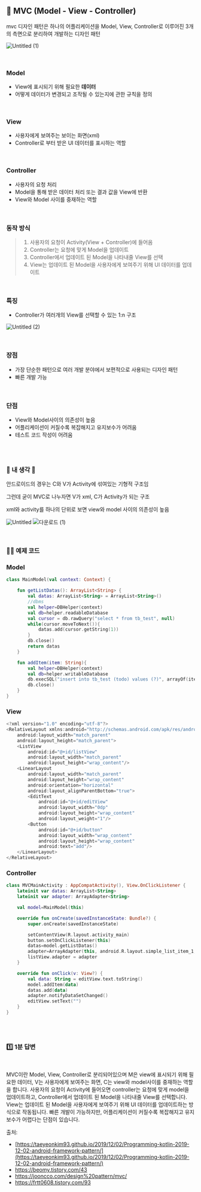 ## 📌 MVC (Model - View - Controller)


mvc 디자인 패턴은 하나의 어플리케이션을 Model, View, Controller로 이루어진 3개의 측면으로 분리하여 개발하는 디자인 패턴

![Untitled (1)](https://user-images.githubusercontent.com/69586104/236079339-bfb12a2c-55e6-453d-bc20-9ea1a1e794e7.png)

<br>

### Model

- View에 표시되기 위해 필요한 **데이터**
- 어떻게 데이터가 변경되고 조작될 수 있는지에 관한 규칙을 정의

<br>

### View

- 사용자에게 보여주는 보이는 화면(xml)
- Controller로 부터 받은 UI 데이터를 표시하는 역할

<br>

### Controller

- 사용자의 요청 처리
- Model을 통해 받은 데이터 처리 또는 결과 값을 View에 반환
- View와 Model 사이를 중재하는 역할

<br>

### 동작 방식

> 1. 사용자의 요청이 Activity(View + Controller)에 들어옴
> 2. Controller는 요청에 맞게 Model을 업데이트
> 3. Controller에서 업데이트 된 Model을 나타내줄 View를 선택
> 4. View는 업데이트 된 Model을 사용자에게 보여주기 위해 UI 데이터를 업데이트
 

<br>

### 특징

- Controller가 여러개의 View를 선택할 수 있는 1:n 구조
    

![Untitled (2)](https://user-images.githubusercontent.com/69586104/236079643-3a035b3b-d294-40ed-8061-6084e46f89e4.png)

<br>

### 장점

- 가장 단순한 패턴으로 여러 개발 분야에서 보편적으로 사용되는 디자인 패턴
- 빠른 개발 가능

<br>


### 단점

- View와 Model사이의 의존성이 높음
- 어플리케이션이 커질수록 복잡해지고 유지보수가 어려움
- 테스트 코드 작성이 어려움

<br>
<br>

### 🤔 내 생각 🤔

안드로이드의 경우는 C와 V가 Activity에 섞여있는 기형적 구조임

그런데 굳이 MVC로 나누자면 V가 xml, C가 Activity가 되는 구조

xml와 activity를 하나의 단위로 보면 view와 model 사이의 의존성이 높음

![Untitled](https://user-images.githubusercontent.com/69586104/236079352-2614b796-1617-48e3-90ea-659e870f8992.png)
![다운로드 (1)](https://user-images.githubusercontent.com/69586104/236081280-8baf8fd3-0720-4495-9f6c-22f9240e6c26.png)


<br>

### 👩‍💻 예제 코드

### Model

```kotlin
class MainModel(val context: Context) {

    fun getListDatas(): ArrayList<String> {
        val datas: ArrayList<String> = ArrayList<String>()
        //dbms
        val helper=DBHelper(context)
        val db=helper.readableDatabase
        val cursor = db.rawQuery("select * from tb_test", null)
        while(cursor.moveToNext()){
            datas.add(cursor.getString(1))
        }
        db.close()
        return datas
    }

    fun addItem(item: String){
        val helper=DBHelper(context)
        val db=helper.writableDatabase
        db.execSQL("insert into tb_test (todo) values (?)", arrayOf(item))
        db.close()
    }
}
```

### View

```kotlin
<?xml version="1.0" encoding="utf-8"?>
<RelativeLayout xmlns:android="http://schemas.android.com/apk/res/android"
    android:layout_width="match_parent"
    android:layout_height="match_parent">
    <ListView
        android:id="@+id/listView"
        android:layout_width="match_parent"
        android:layout_height="wrap_content"/>
    <LinearLayout
        android:layout_width="match_parent"
        android:layout_height="wrap_content"
        android:orientation="horizontal"
        android:layout_alignParentBottom="true">
        <EditText
            android:id="@+id/editView"
            android:layout_width="0dp"
            android:layout_height="wrap_content"
            android:layout_weight="1"/>
        <Button
            android:id="@+id/button"
            android:layout_width="wrap_content"
            android:layout_height="wrap_content"
            android:text="add"/>
    </LinearLayout>
</RelativeLayout>
```

### Controller

```kotlin
class MVCMainActivity : AppCompatActivity(), View.OnClickListener {
    lateinit var datas: ArrayList<String>
    lateinit var adapter: ArrayAdapter<String>

    val model=MainModel(this)

    override fun onCreate(savedInstanceState: Bundle?) {
        super.onCreate(savedInstanceState)

        setContentView(R.layout.activity_main)
        button.setOnClickListener(this)
        datas=model.getListDatas()
        adapter=ArrayAdapter(this, android.R.layout.simple_list_item_1, datas)
        listView.adapter = adapter
    }

    override fun onClick(v: View?) {
        val data: String = editView.text.toString()
        model.addItem(data)
        datas.add(data)
        adapter.notifyDataSetChanged()
        editView.setText("")
    }
}
```



<br>
<br>

### 1️⃣ 1분 답변
<br>
<aside>

MVC이란 Model, View, Controller로 분리되어있으며 M은 view에 표시되기 위해 필요한 데이터, V는 사용자에게 보여주는 화면, C는 view와 model사이를 중재하는 역할을 합니다.
사용자의 요청이 Activity에 들어오면 controller는 요청에 맞게 model을 업데이트하고, Controller에서 업데이트 된 Model을 나타내줄 View를 선택합니다. View는 업데이트 된 Model을 사용자에게 보여주기 위해 UI 데이터를 업데이트하는 방식으로 작동됩니다.
빠른 개발이 가능하지만, 어플리케이션이 커질수록 복잡해지고 유지보수가 어렵다는 단점이 있습니다.

</aside>



출처: 
- [https://taeyeonkim93.github.io/2019/12/02/Programming-kotlin-2019-12-02-android-framework-pattern/](https://taeyeonkim93.github.io/2019/12/02/Programming-kotlin-2019-12-02-android-framework-pattern/)
- https://beomy.tistory.com/43
- https://jooncco.com/design%20pattern/mvc/
- https://frtt0608.tistory.com/93
